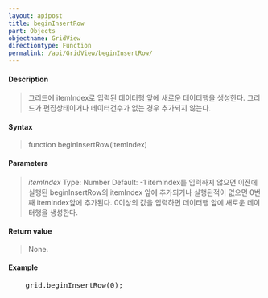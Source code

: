 ```yaml
---
layout: apipost
title: beginInsertRow
part: Objects
objectname: GridView
directiontype: Function
permalink: /api/GridView/beginInsertRow/
---
```



#### Description

> 그리드에 itemIndex로 입력된 데이터행 앞에 새로운 데이터행을 생성한다.
> 그리드가 편집상태이거나 데이터건수가 없는 경우 추가되지 않는다.

#### Syntax

> function beginInsertRow(itemIndex)

#### Parameters

> *itemIndex*
> Type: Number
> Default: -1
> itemIndex를 입력하지 않으면 이전에 실행된 beginInsertRow의 itemIndex 앞에 추가되거나 실행된적이 없으면 0번째 itemIndex앞에 추가된다.
> 0이상의 값을 입력하면 데이터행 앞에 새로운 데이터행을 생성한다.

#### Return value

> None.

#### Example

<pre class="prettyprint">
    grid.beginInsertRow(0);
</pre>

